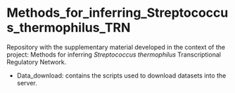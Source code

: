 # Methods_for_inferring_Streptococcus_thermophilus_TRN
Repository with the supplementary material developed in the context of the project: Methods for inferring *Streptococcus thermophilus* Transcriptional Regulatory Network. 

- Data_download: contains the scripts used to download datasets into the server. 

